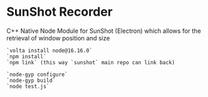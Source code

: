 # SunShot Recorder

C++ Native Node Module for SunShot (Electron) which allows for the retrieval of window position and size

```
`volta install node@16.16.0`
`npm install`
`npm link` (this way `sunshot` main repo can link back)
```

```
`node-gyp configure`
`node-gyp build`
`node test.js`
```